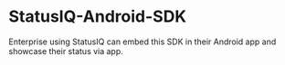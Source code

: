 # StatusIQ-Android-SDK
Enterprise using StatusIQ can embed this SDK in their Android app and showcase their status via app.
